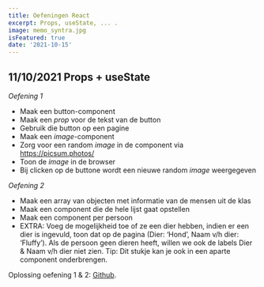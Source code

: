 ```yaml
---
title: Oefeningen React
excerpt: Props, useState, ... .
image: memo_syntra.jpg
isFeatured: true
date: '2021-10-15'
---
```


## 11/10/2021 Props + useState

*Oefening 1*

- Maak een button-component
- Maak een *prop* voor de tekst van de button
- Gebruik die button op een pagine
- Maak een *image*-component
- Zorg voor een random *image* in de component via https://picsum.photos/
- Toon de *image* in de browser
- Bij clicken op de buttone wordt een nieuwe random *image* weergegeven

*Oefening 2*

- Maak een array van objecten met informatie van de mensen uit de klas
- Maak een component die de hele lijst gaat opstellen
- Maak een component per persoon
- EXTRA: Voeg de mogelijkheid toe of ze een dier hebben, indien er een dier is ingevuld, toon dat op de pagina (Dier: ‘Hond’, Naam v/h dier: ‘Fluffy’). Als de persoon geen dieren heeft, willen we ook de labels Dier & Naam v/h dier niet zien. Tip: Dit stukje kan je ook in een aparte component onderbrengen.

Oplossing oefening 1 & 2: [Github](https://github.com/Christian-Mar/syntra_exercise_useState).